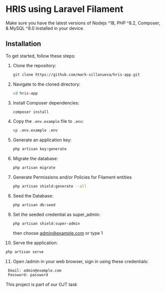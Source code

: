 
# HRIS using Laravel Filament

Make sure you have the latest versions of Nodejs ^18, PHP ^8.2, Composer, & MySQL ^8.0 installed in your device.

## Installation

To get started, follow these steps:

1. Clone the repository:
   ```bash
   git clone https://github.com/mark-villanueva/hris-app.git
   ```

2. Navigate to the cloned directory:
   ```bash
   cd hris-app
   ```

3. Install Composer dependencies:
   ```bash
   composer install
   ```

4. Copy the `.env.example` file to `.env`:
   ```bash
   cp .env.example .env
   ```

5. Generate an application key:
   ```bash
   php artisan key:generate
   ```

6. Migrate the database:
   ```bash
   php artisan migrate
   ```

7. Generate Permissions and/or Policies for Filament entities
   ```bash
   php artisan shield:generate --all
   ```

8. Seed the Database:
   ```bash
   php artisan db:seed
   ```
   
9. Set the seeded credential as super_admin:
   ```bash
   php artisan shield:super-admin
   ```
   then choose admin@example.com or type 1

10. Serve the application:
   ```bash
   php artisan serve
   ```
   
11. Open /admin in your web browser, sign in using these credentials:
   ```bash
    Email: admin@example.com
    Password: password
   ```

This project is part of our OJT task 

